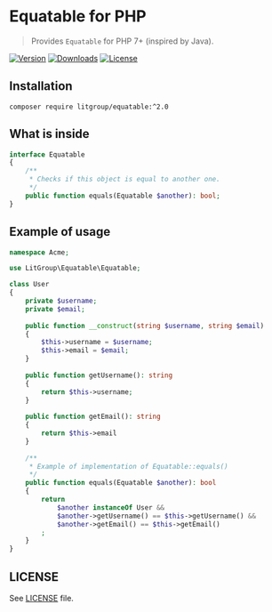 # Equatable for PHP

> Provides `Equatable` for PHP 7+ (inspired by Java).

[![Version](https://img.shields.io/packagist/v/litgroup/equatable.svg)](https://packagist.org/packages/litgroup/equatable)
[![Downloads](https://img.shields.io/packagist/dt/litgroup/equatable.svg)](https://packagist.org/packages/litgroup/equatable)
[![License](https://img.shields.io/badge/license-MIT-blue.svg)][license]

## Installation

```
composer require litgroup/equatable:^2.0
```

## What is inside

```php
interface Equatable
{
    /**
     * Checks if this object is equal to another one.
     */
    public function equals(Equatable $another): bool;
}
```

## Example of usage

```php
namespace Acme;

use LitGroup\Equatable\Equatable;

class User
{
    private $username;
    private $email;
    
    public function __construct(string $username, string $email)
    {
        $this->username = $username;
        $this->email = $email;
    }
    
    public function getUsername(): string
    {
        return $this->username;
    }
    
    public function getEmail(): string
    {
        return $this->email
    }
    
    /**
     * Example of implementation of Equatable::equals()
     */
    public function equals(Equatable $another): bool
    {
        return 
            $another instanceOf User &&
            $another->getUsername() == $this->getUsername() &&
            $another->getEmail() == $this->getEmail()
        ;
    }
}
```

## LICENSE
See [LICENSE][license] file.

[license]: https://raw.githubusercontent.com/LitGroup/equatable.php/master/LICENSE